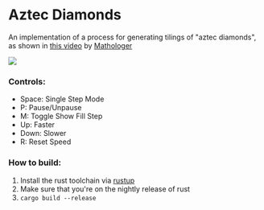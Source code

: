 # Aztec Diamonds

An implementation of a process for generating tilings of "aztec diamonds", as shown in [this video](https://www.youtube.com/watch?v=Yy7Q8IWNfHM) by [Mathologer](https://www.youtube.com/channel/UC1_uAIS3r8Vu6JjXWvastJg)

![](diamonds.gif)

### Controls:
 - Space: Single Step Mode
 - P: Pause/Unpause
 - M: Toggle Show Fill Step
 - Up: Faster
 - Down: Slower
 - R: Reset Speed

### How to build:
1. Install the rust toolchain via [rustup](https://rustup.rs/)
2. Make sure that you're on the nightly release of rust
3. `cargo build --release`
